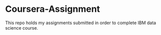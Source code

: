 # Coursera-Assignment
This repo holds my assignments submitted in order to complete IBM data science course.
